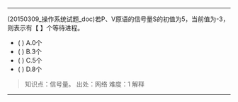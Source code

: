 ---
(20150309_操作系统试题_doc)若P、V原语的信号量S的初值为5，当前值为-3，则表示有【 】个等待进程。
- ( ) A.0个 
- ( ) B.3个 
- ( ) C.5个 
- ( ) D.8个

> 知识点：信号量。
> 出处：网络
> 难度：1
> 解释

---